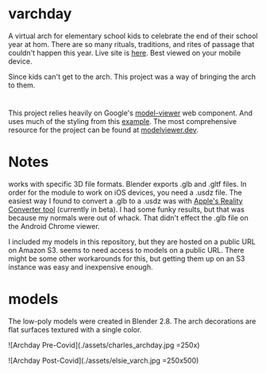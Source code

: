 # varchday
A virtual arch for elementary school kids to celebrate the end of their school year at hom. There are so many rituals, traditions, and rites of passage that couldn't happen this year.  Live site is [here](https://cruble.github.io/varchday). Best viewed on your mobile device. 

Since kids can't get to the arch. This project was a way of bringing the arch to them. 

# <model-viewer>

This project relies heavily on Google's [model-viewer](https://github.com/google/model-viewer) web component. And uses much of the styling from this [example](https://model-viewer.glitch.me/). The most comprehensive resource for the project can be found at [modelviewer.dev](https://modelviewer.dev/). 

# Notes 

<model-viewer> works with specific 3D file formats. Blender exports .glb and .gltf files. In order for the module to work on iOS devices, you need a .usdz file. The easiest way I found to convert a .glb to a .usdz was with [Apple's Reality Converter tool](https://developer.apple.com/news/?id=01132020a) (currently in beta). I had some funky results, but that was because my normals were out of whack. That didn't effect the .glb file on the Android Chrome viewer. 

I included my models in this repository, but they are hosted on a public URL on Amazon S3. <model-viewer> seems to need access to models on a public URL. There might be some other workarounds for this, but getting them up on an S3 instance was easy and inexpensive enough. 

# models 

The low-poly models were created in Blender 2.8. The arch decorations are flat surfaces textured with a single color.  


![Archday Pre-Covid](./assets/charles_archday.jpg =250x)



![Archday Post-Covid](./assets/elsie_varch.jpg =250x500)

